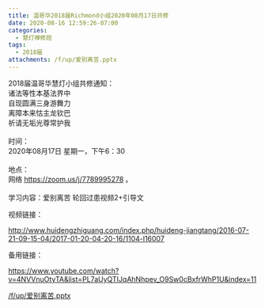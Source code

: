 ```yaml
---
title: 温哥华2018届Richmond小组2020年08月17日共修
date: 2020-08-16 12:59:26-07:00
categories:
  - 慧灯禅修班
tags:
  - 2018届
attachments: /f/up/爱别离苦.pptx
---
```

2018届温哥华慧灯小组共修通知：\
诸法等性本基法界中\
自现圆满三身游舞力\
离障本来怙主龙钦巴\
祈请无垢光尊常护我\
\
时间：\
2020年08月17日 星期一，下午6：30\
\
地点：\
网络 <https://zoom.us/j/7789995278> 。\
\
学习内容：爱别离苦 轮回过患视频2+引导文  

视频链接：

<!--StartFragment-->

<http://www.huidengzhiguang.com/index.php/huideng-jiangtang/2016-07-21-09-15-04/2017-01-20-04-20-16/1104-l16007>

<!--EndFragment-->

备用链接：

<!--StartFragment-->

<https://www.youtube.com/watch?v=4NVVnuOtyTA&list=PL7aUyQTIJqAhNhpev_O9Sw0cBxfrWhP1U&index=11>

[/f/up/爱别离苦.pptx](https://s3.ap-northeast-1.wasabisys.com/hdcx/hdv/f/up/爱别离苦.pptx)